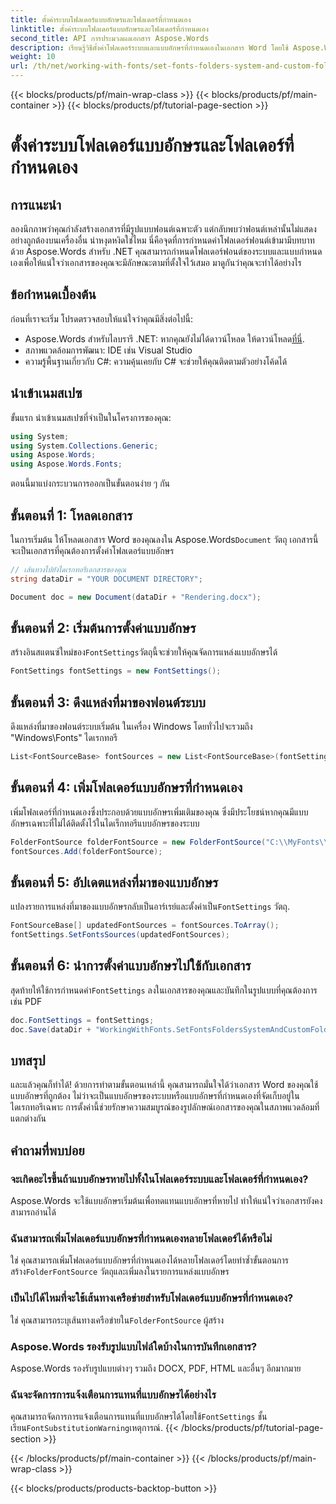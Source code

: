 ```yaml
---
title: ตั้งค่าระบบโฟลเดอร์แบบอักษรและโฟลเดอร์ที่กำหนดเอง
linktitle: ตั้งค่าระบบโฟลเดอร์แบบอักษรและโฟลเดอร์ที่กำหนดเอง
second_title: API การประมวลผลเอกสาร Aspose.Words
description: เรียนรู้วิธีตั้งค่าโฟลเดอร์ระบบและแบบอักษรที่กำหนดเองในเอกสาร Word โดยใช้ Aspose.Words สำหรับ .NET เพื่อให้แน่ใจว่าเอกสารของคุณแสดงอย่างถูกต้องในสภาพแวดล้อมที่แตกต่างกัน
weight: 10
url: /th/net/working-with-fonts/set-fonts-folders-system-and-custom-folder/
---
```


{{< blocks/products/pf/main-wrap-class >}}
{{< blocks/products/pf/main-container >}}
{{< blocks/products/pf/tutorial-page-section >}}

# ตั้งค่าระบบโฟลเดอร์แบบอักษรและโฟลเดอร์ที่กำหนดเอง

## การแนะนำ

ลองนึกภาพว่าคุณกำลังสร้างเอกสารที่มีรูปแบบฟอนต์เฉพาะตัว แต่กลับพบว่าฟอนต์เหล่านั้นไม่แสดงอย่างถูกต้องบนเครื่องอื่น น่าหงุดหงิดใช่ไหม นี่คือจุดที่การกำหนดค่าโฟลเดอร์ฟอนต์เข้ามามีบทบาท ด้วย Aspose.Words สำหรับ .NET คุณสามารถกำหนดโฟลเดอร์ฟอนต์ของระบบและแบบกำหนดเองเพื่อให้แน่ใจว่าเอกสารของคุณจะมีลักษณะตามที่ตั้งใจไว้เสมอ มาดูกันว่าคุณจะทำได้อย่างไร

## ข้อกำหนดเบื้องต้น

ก่อนที่เราจะเริ่ม โปรดตรวจสอบให้แน่ใจว่าคุณมีสิ่งต่อไปนี้:

-  Aspose.Words สำหรับไลบรารี .NET: หากคุณยังไม่ได้ดาวน์โหลด ให้ดาวน์โหลด[ที่นี่](https://releases.aspose.com/words/net/).
- สภาพแวดล้อมการพัฒนา: IDE เช่น Visual Studio
- ความรู้พื้นฐานเกี่ยวกับ C#: ความคุ้นเคยกับ C# จะช่วยให้คุณติดตามตัวอย่างโค้ดได้

## นำเข้าเนมสเปซ

ขั้นแรก นำเข้าเนมสเปซที่จำเป็นในโครงการของคุณ:

```csharp
using System;
using System.Collections.Generic;
using Aspose.Words;
using Aspose.Words.Fonts;
```

ตอนนี้มาแบ่งกระบวนการออกเป็นขั้นตอนง่าย ๆ กัน

## ขั้นตอนที่ 1: โหลดเอกสาร

 ในการเริ่มต้น ให้โหลดเอกสาร Word ของคุณลงใน Aspose.Words`Document` วัตถุ เอกสารนี้จะเป็นเอกสารที่คุณต้องการตั้งค่าโฟลเดอร์แบบอักษร

```csharp
// เส้นทางไปยังไดเรกทอรีเอกสารของคุณ
string dataDir = "YOUR DOCUMENT DIRECTORY";

Document doc = new Document(dataDir + "Rendering.docx");
```

## ขั้นตอนที่ 2: เริ่มต้นการตั้งค่าแบบอักษร

 สร้างอินสแตนซ์ใหม่ของ`FontSettings`วัตถุนี้จะช่วยให้คุณจัดการแหล่งแบบอักษรได้

```csharp
FontSettings fontSettings = new FontSettings();
```

## ขั้นตอนที่ 3: ดึงแหล่งที่มาของฟอนต์ระบบ

ดึงแหล่งที่มาของฟอนต์ระบบเริ่มต้น ในเครื่อง Windows โดยทั่วไปจะรวมถึง "Windows\Fonts\" ไดเรกทอรี

```csharp
List<FontSourceBase> fontSources = new List<FontSourceBase>(fontSettings.GetFontsSources());
```

## ขั้นตอนที่ 4: เพิ่มโฟลเดอร์แบบอักษรที่กำหนดเอง

เพิ่มโฟลเดอร์ที่กำหนดเองซึ่งประกอบด้วยแบบอักษรเพิ่มเติมของคุณ ซึ่งมีประโยชน์หากคุณมีแบบอักษรเฉพาะที่ไม่ได้ติดตั้งไว้ในไดเร็กทอรีแบบอักษรของระบบ

```csharp
FolderFontSource folderFontSource = new FolderFontSource("C:\\MyFonts\\", true);
fontSources.Add(folderFontSource);
```

## ขั้นตอนที่ 5: อัปเดตแหล่งที่มาของแบบอักษร

 แปลงรายการแหล่งที่มาของแบบอักษรกลับเป็นอาร์เรย์และตั้งค่าเป็น`FontSettings` วัตถุ.

```csharp
FontSourceBase[] updatedFontSources = fontSources.ToArray();
fontSettings.SetFontsSources(updatedFontSources);
```

## ขั้นตอนที่ 6: นำการตั้งค่าแบบอักษรไปใช้กับเอกสาร

 สุดท้ายให้ใช้การกำหนดค่า`FontSettings` ลงในเอกสารของคุณและบันทึกในรูปแบบที่คุณต้องการ เช่น PDF

```csharp
doc.FontSettings = fontSettings;
doc.Save(dataDir + "WorkingWithFonts.SetFontsFoldersSystemAndCustomFolder.pdf");
```

## บทสรุป

และแล้วคุณก็ทำได้! ด้วยการทำตามขั้นตอนเหล่านี้ คุณสามารถมั่นใจได้ว่าเอกสาร Word ของคุณใช้แบบอักษรที่ถูกต้อง ไม่ว่าจะเป็นแบบอักษรของระบบหรือแบบอักษรที่กำหนดเองที่จัดเก็บอยู่ในไดเรกทอรีเฉพาะ การตั้งค่านี้ช่วยรักษาความสมบูรณ์ของรูปลักษณ์เอกสารของคุณในสภาพแวดล้อมที่แตกต่างกัน

## คำถามที่พบบ่อย

### จะเกิดอะไรขึ้นถ้าแบบอักษรหายไปทั้งในโฟลเดอร์ระบบและโฟลเดอร์ที่กำหนดเอง?

Aspose.Words จะใช้แบบอักษรเริ่มต้นเพื่อทดแทนแบบอักษรที่หายไป ทำให้แน่ใจว่าเอกสารยังคงสามารถอ่านได้

### ฉันสามารถเพิ่มโฟลเดอร์แบบอักษรที่กำหนดเองหลายโฟลเดอร์ได้หรือไม่

 ใช่ คุณสามารถเพิ่มโฟลเดอร์แบบอักษรที่กำหนดเองได้หลายโฟลเดอร์โดยทำซ้ำขั้นตอนการสร้าง`FolderFontSource` วัตถุและเพิ่มลงในรายการแหล่งแบบอักษร

### เป็นไปได้ไหมที่จะใช้เส้นทางเครือข่ายสำหรับโฟลเดอร์แบบอักษรที่กำหนดเอง?

 ใช่ คุณสามารถระบุเส้นทางเครือข่ายใน`FolderFontSource` ผู้สร้าง

### Aspose.Words รองรับรูปแบบไฟล์ใดบ้างในการบันทึกเอกสาร?

Aspose.Words รองรับรูปแบบต่างๆ รวมถึง DOCX, PDF, HTML และอื่นๆ อีกมากมาย

### ฉันจะจัดการการแจ้งเตือนการแทนที่แบบอักษรได้อย่างไร

 คุณสามารถจัดการการแจ้งเตือนการแทนที่แบบอักษรได้โดยใช้`FontSettings` ชั้นเรียน`FontSubstitutionWarning`เหตุการณ์.
{{< /blocks/products/pf/tutorial-page-section >}}

{{< /blocks/products/pf/main-container >}}
{{< /blocks/products/pf/main-wrap-class >}}

{{< blocks/products/products-backtop-button >}}
